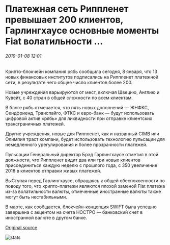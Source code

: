# Платежная сеть Риппленет превышает 200 клиентов, Гарлингхаусе основные моменты Fiat волатильности ...

###### 2019-01-08 12:01

Крипто-блокчейн компания рябь сообщила сегодня, 8 января, что 13 новых финансовых институтов подписались на Риппленет платежной сети, в результате чего общее число клиентов более 200.

Новые учреждения варьируются от мест, включая Швецию, Англию и Кувейт, с 40 стран в общей сложности по всем клиентам.

В блоге рябь отмечается, что пять новых дополнений — ЖНФКС, Сендфриенд, Транспайго, ФТКС и евро-банк — будут использовать цифровой актив «рябь» для ликвидности при отправке клиентских трансграничных платежей.

Другие учреждения, новые для Риппленет, как и названный CIMB или Олимпия траст компани, будет использовать технологию пульсации для немедленного урегулирования и более прозрачности платежей.

Пульсации Генеральный директор Брэд Гарлингхаусе отметил в этой должности, что Риппленет видит два или три новых клиентов присоединиться каждую неделю с прошлого года, с 350 увеличение 2018 в клиентов отправки живых платежей.

ВыСтупая перед Гарлингхаусе, обращаясь к общей обеспокоенности по поводу того, что крипто-платежи являются плохой заменой Fiat платежа из-за волатильности валюты, отмеченные иностранные валюты также могут быть нестабильными.

В марте, как сообщается, блокчейн-концепция SWIFT была успешно завершена с акцентом на счета НОСТРО — банковский счет в иностранной валюте в другом банке.

[Original source](https://cointelegraph.com/news/payment-network-ripplenet-exceeds-200-customers-garlinghouse-highlights-fiat-volatility)

![stats](https://c.statcounter.com/11760860/0/a89fa40b/1/ "stats")